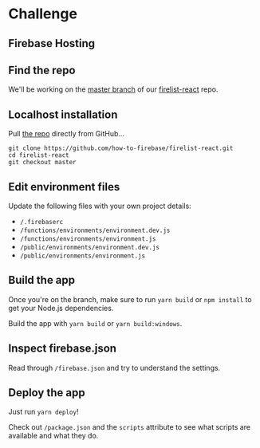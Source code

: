 # Challenge

## Firebase Hosting

## Find the repo

We'll be working on the [master branch](https://github.com/how-to-firebase/firelist-react) of our [firelist-react](https://github.com/how-to-firebase/firelist-react) repo.

## Localhost installation

Pull [the repo](https://github.com/how-to-firebase/firelist-react) directly from GitHub...

```text
git clone https://github.com/how-to-firebase/firelist-react.git
cd firelist-react
git checkout master
```

## Edit environment files

Update the following files with your own project details:

* `/.firebaserc`
* `/functions/environments/environment.dev.js`
* `/functions/environments/environment.js`
* `/public/environments/environment.dev.js`
* `/public/environments/environment.js`

## Build the app

Once you're on the branch, make sure to run `yarn build` or `npm install` to get your Node.js dependencies.

Build the app with `yarn build` or `yarn build:windows`.

## Inspect firebase.json

Read through `/firebase.json` and try to understand the settings.

## Deploy the app

Just run `yarn deploy`!

Check out `/package.json` and the `scripts` attribute to see what scripts are available and what they do.




